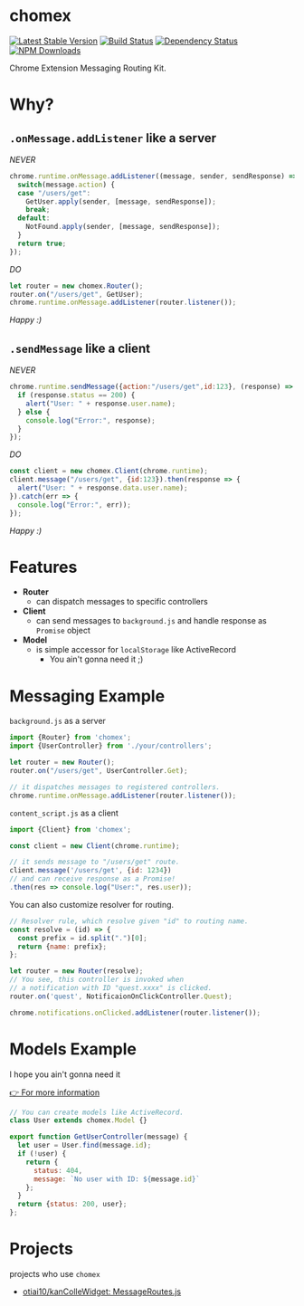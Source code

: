 chomex
========

[![Latest Stable Version](https://img.shields.io/npm/v/chomex.svg)](https://www.npmjs.com/package/chomex)
[![Build Status](https://travis-ci.org/otiai10/chomex.svg?branch=master)](https://travis-ci.org/otiai10/chomex) [![Dependency Status](https://gemnasium.com/badges/github.com/otiai10/chomex.svg)](https://gemnasium.com/github.com/otiai10/chomex)
[![NPM Downloads](https://img.shields.io/npm/dt/chomex.svg)](https://www.npmjs.com/package/chomex)

Chrome Extension Messaging Routing Kit.

# Why?

## `.onMessage.addListener` like a server

_NEVER_

```javascript
chrome.runtime.onMessage.addListener((message, sender, sendResponse) => {
  switch(message.action) {
  case "/users/get":
    GetUser.apply(sender, [message, sendResponse]);
    break;
  default:
    NotFound.apply(sender, [message, sendResponse]);
  }
  return true;
});
```

_DO_

```javascript
let router = new chomex.Router();
router.on("/users/get", GetUser);
chrome.runtime.onMessage.addListener(router.listener());
```

_Happy :)_

## `.sendMessage` like a client

_NEVER_

```js
chrome.runtime.sendMessage({action:"/users/get",id:123}, (response) => {
  if (response.status == 200) {
    alert("User: " + response.user.name);
  } else {
    console.log("Error:", response);
  }
});
```

_DO_

```js
const client = new chomex.Client(chrome.runtime);
client.message("/users/get", {id:123}).then(response => {
  alert("User: " + response.data.user.name);
}).catch(err => {
  console.log("Error:", err));
});
```

_Happy :)_

# Features

- **Router**
  - can dispatch messages to specific controllers
- **Client**
  - can send messages to `background.js` and handle response as `Promise` object
- **Model**
  - is simple accessor for `localStorage` like ActiveRecord
    - You ain't gonna need it ;)

# Messaging Example

`background.js` as a server

```javascript
import {Router} from 'chomex';
import {UserController} from './your/controllers';

let router = new Router();
router.on("/users/get", UserController.Get);

// it dispatches messages to registered controllers.
chrome.runtime.onMessage.addListener(router.listener());
```

`content_script.js` as a client

```javascript
import {Client} from 'chomex';

const client = new Client(chrome.runtime);

// it sends message to "/users/get" route.
client.message('/users/get', {id: 1234})
// and can receive response as a Promise!
.then(res => console.log("User:", res.user));
```

You can also customize resolver for routing.

```javascript
// Resolver rule, which resolve given "id" to routing name.
const resolve = (id) => {
  const prefix = id.split(".")[0];
  return {name: prefix};
};

let router = new Router(resolve);
// You see, this controller is invoked when
// a notification with ID "quest.xxxx" is clicked.
router.on('quest', NotificaionOnClickController.Quest);

chrome.notifications.onClicked.addListener(router.listener());
```

# Models Example

I hope you ain't gonna need it

[👉 For more information](https://github.com/otiai10/chomex/tree/master/src/Model/README.md)

```javascript
// You can create models like ActiveRecord.
class User extends chomex.Model {}

export function GetUserController(message) {
  let user = User.find(message.id);
  if (!user) {
    return {
      status: 404,
      message: `No user with ID: ${message.id}`
    };
  }
  return {status: 200, user};
};
```

# Projects

projects who use `chomex`

- [otiai10/kanColleWidget: MessageRoutes.js](https://github.com/otiai10/kanColleWidget/blob/develop/src/js/Components/Routes/MessageRoutes.js)
